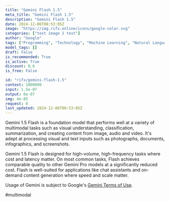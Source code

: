 ```yaml
---
title: "Gemini Flash 1.5"
meta_title: "Gemini Flash 1.5"
description: "Gemini Flash 1.5"
date: 2024-12-06T00:53:05Z
image: "https://img.rifx.online/icons/google-color.svg"
categories: ["text image 2 text"]
author: "Google"
tags: ["Programming", "Technology", "Machine Learning", "Natural Language Processing", "Computer Vision"]
model_tags: []
draft: False
is_recommended: True
is_active: True
discount: 0.6
is_free: False

id: "rifx/gemini-flash-1.5"
context: 1000000
input: 1.5e-07
output: 6e-07
img: 4e-05
request: 0
last_updated: 2024-12-06T00:53:05Z
---
```


Gemini 1.5 Flash is a foundation model that performs well at a variety of multimodal tasks such as visual understanding, classification, summarization, and creating content from image, audio and video. It's adept at processing visual and text inputs such as photographs, documents, infographics, and screenshots.

Gemini 1.5 Flash is designed for high-volume, high-frequency tasks where cost and latency matter. On most common tasks, Flash achieves comparable quality to other Gemini Pro models at a significantly reduced cost. Flash is well-suited for applications like chat assistants and on-demand content generation where speed and scale matter.

Usage of Gemini is subject to Google's [Gemini Terms of Use](https://ai.google.dev/terms).

#multimodal

